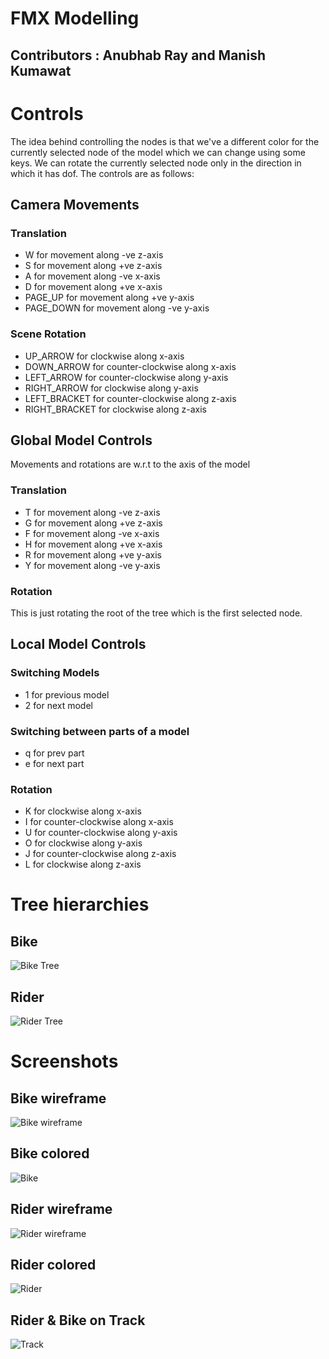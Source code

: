 # FMX Modelling
## Contributors : Anubhab Ray and Manish Kumawat
# Controls
The idea behind controlling the nodes is that we've a
different color for the currently selected node of the model
which we can change using some keys. We can rotate the currently
selected node only in the direction in which it has dof.
The controls are as follows:

## Camera Movements

### Translation
* W for movement along -ve z-axis
* S for movement along +ve z-axis
* A for movement along -ve x-axis
* D for movement along +ve x-axis
* PAGE_UP for movement along +ve y-axis
* PAGE_DOWN for movement along -ve y-axis  

### Scene Rotation
* UP_ARROW for clockwise along x-axis
* DOWN_ARROW for counter-clockwise along x-axis
* LEFT_ARROW for counter-clockwise along y-axis
* RIGHT_ARROW for clockwise along y-axis
* LEFT_BRACKET for counter-clockwise along z-axis
* RIGHT_BRACKET for clockwise along z-axis


## Global Model Controls

Movements and rotations are w.r.t to the axis of the model

### Translation

* T for movement along -ve z-axis
* G for movement along +ve z-axis
* F for movement along -ve x-axis
* H for movement along +ve x-axis
* R for movement along +ve y-axis
* Y for movement along -ve y-axis  

### Rotation 
This is just rotating the root of the tree which is the
first selected node.

## Local Model Controls

### Switching Models
* 1 for previous model
* 2 for next model

### Switching between parts of a model
* q for prev part
* e for next part

### Rotation
* K for clockwise along x-axis
* I for counter-clockwise along x-axis
* U for counter-clockwise along y-axis
* O for clockwise along y-axis
* J for counter-clockwise along z-axis
* L for clockwise along z-axis

# Tree hierarchies 
## Bike
![Bike Tree](/src/screenshots/Bike-Tree.jpeg)
## Rider
![Rider Tree](/src/screenshots/Rider-Tree.jpeg)

# Screenshots

## Bike wireframe
![Bike wireframe](/src/screenshots/Bike-(Wireframe).png)
## Bike colored
![Bike](/src/screenshots/--02.jpg)
## Rider wireframe
![Rider wireframe](/src/screenshots/Rider-(Wireframe).png)
## Rider colored
![Rider](/src/screenshots/--01.jpg)
## Rider & Bike on Track
![Track](/src/screenshots/--03.jpg)
